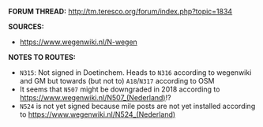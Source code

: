 ﻿**FORUM THREAD:**
http://tm.teresco.org/forum/index.php?topic=1834


**SOURCES:**
- https://www.wegenwiki.nl/N-wegen


**NOTES TO ROUTES:**
- `N315`: Not signed in Doetinchem. Heads to `N316` according to wegenwiki and GM but towards (but not to) `A18`/`N317` according to OSM
- It seems that `N507` might be downgraded in 2018 according to https://www.wegenwiki.nl/N507_(Nederland)!?
- `N524` is not yet signed because mile posts are not yet installed according to https://www.wegenwiki.nl/N524_(Nederland)
